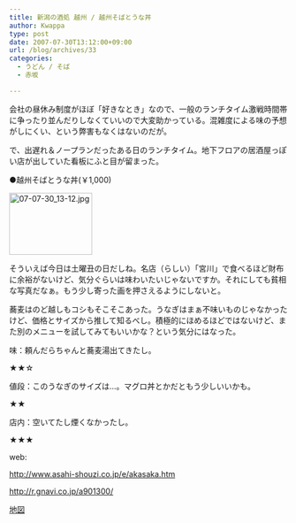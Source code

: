 ```yaml
---
title: 新潟の酒処 越州 / 越州そばとうな丼
author: Kwappa
type: post
date: 2007-07-30T13:12:00+09:00
url: /blog/archives/33
categories:
  - うどん / そば
  - 赤坂

---
```

会社の昼休み制度がほぼ「好きなとき」なので、一般のランチタイム激戦時間帯に争ったり並んだりしなくていいので大変助かっている。混雑度による味の予想がしにくい、という弊害もなくはないのだが。
  
で、出遅れ＆ノープランだったある日のランチタイム。地下フロアの居酒屋っぽい店が出していた看板にふと目が留まった。
  
●越州そばとうな丼(￥1,000)
  
<a href="http://akasakalunch.up.seesaa.net/image/07-07-30_13-12.jpg" target="_blank" rel="noopener noreferrer"><img src="http://akasakalunch.up.seesaa.net/image/07-07-30_13-12-thumbnail2.jpg" border="0" alt="07-07-30_13-12.jpg" width="150" height="112" /></a>
  
そういえば今日は土曜丑の日だしね。名店（らしい）「宮川」で食べるほど財布に余裕がないけど、気分ぐらいは味わいたいじゃないですか。それにしても貧相な写真だなぁ。もう少し寄った画を押さえるようにしないと。
  
蕎麦はのど越しもコシもそこそこあった。うなぎはまぁ不味いものじゃなかったけど、価格とサイズから推して知るべし。積極的にほめるほどではないけど、また別のメニューを試してみてもいいかな？という気分にはなった。
  
味：頼んだらちゃんと蕎麦湯出てきたし。
  
★★☆
  
値段：このうなぎのサイズは…。マグロ丼とかだともう少しいいかも。
  
★★
  
店内：空いてたし煙くなかったし。
  
★★★
  
web:
  
http://www.asahi-shouzi.co.jp/e/akasaka.htm
  
http://r.gnavi.co.jp/a901300/
  
<a href="http://maps.google.co.jp/maps?q=%E6%9D%B1%E4%BA%AC%E9%83%BD%E6%B8%AF%E5%8C%BA%E8%B5%A4%E5%9D%825-4-10&hl=ja&ie=UTF8&z=17&iwloc=addr&om=1" target="_blank" rel="noopener noreferrer">地図</a>

